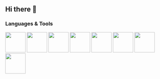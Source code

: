 ## Hi there 👋

### Languages & Tools
<p align="left">
  <img src="https://cdn.jsdelivr.net/gh/devicons/devicon@latest/icons/java/java-original.svg" width="64" height="64" />
  <img src="https://cdn.jsdelivr.net/gh/devicons/devicon@latest/icons/processing/processing-original.svg" width="64" height="64" />
  <img src="https://cdn.jsdelivr.net/gh/devicons/devicon@latest/icons/maven/maven-original.svg" width="64" height="64" />
  <img src="https://cdn.jsdelivr.net/gh/devicons/devicon@latest/icons/eclipse/eclipse-original.svg" width="64" height="64" />
  <img src="https://cdn.jsdelivr.net/gh/devicons/devicon@latest/icons/git/git-original.svg" width="64" height="64" />
  <img src="https://cdn.jsdelivr.net/gh/devicons/devicon@latest/icons/github/github-original.svg" width="64" height="64" />
  <img src="https://cdn.jsdelivr.net/gh/devicons/devicon@latest/icons/inkscape/inkscape-original.svg" width="64" height="64" />
  <img src="https://cdn.jsdelivr.net/gh/devicons/devicon@latest/icons/blender/blender-original.svg" width="64" height="64" />
</p>

<!--
**ArtifactForms/ArtifactForms** is a ✨ _special_ ✨ repository because its `README.md` (this file) appears on your GitHub profile.

Here are some ideas to get you started:

- 🔭 I’m currently working on ...
- 🌱 I’m currently learning ...
- 👯 I’m looking to collaborate on ...
- 🤔 I’m looking for help with ...
- 💬 Ask me about ...
- 📫 How to reach me: ...
- 😄 Pronouns: ...
- ⚡ Fun fact: ...
-->

